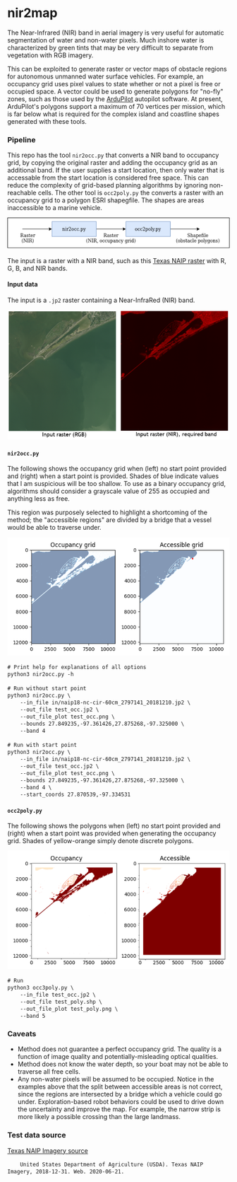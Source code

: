 # nir2map

The Near-Infrared (NIR) band in aerial imagery is very useful for automatic segmentation of water and non-water pixels. Much inshore water is characterized by green tints that may be very difficult to separate from vegetation with RGB imagery. 

This can be exploited to generate raster or vector maps of obstacle regions for autonomous unmanned water surface vehicles. For example, an occupancy grid uses pixel values to state whether or not a pixel is free or occupied space. A vector could be used to generate polygons for "no-fly" zones, such as those used by the [ArduPilot](https://ardupilot.org/rover/docs/common-polygon_fence.html) autopilot software. At present, ArduPilot's polygons support a maximum of 70 vertices per mission, which is far below what is required for the complex island
and coastline shapes generated with these tools. 

### Pipeline

This repo has the tool `nir2occ.py` that converts a NIR band to occupancy grid, by copying the original raster and adding the occupancy grid as an additional band. 
If the user supplies a start location, then only water that is accessable from the start location is considered free space. 
This can reduce the complexity of grid-based planning algorithms by ignoring non-reachable cells. 
The other tool is `occ2poly.py` the converts a raster with an occupancy grid to a polygon ESRI shapegfile.
The shapes are areas inaccessible to a marine vehicle.

![Overview](images/overview.png)

The input is a raster with a NIR band, such as this [Texas NAIP raster](https://data.tnris.org/collection/f1d66250-4021-47df-9fe9-9fca286b0f50) with R, G, B, and NIR bands. 

#### Input data

The input is a `.jp2` raster containing a Near-InfraRed (NIR) band. 

![Input Raster](images/inputRaster.png)

#### `nir2occ.py`

The following shows the occupancy grid when (left) no start point provided and (right) when a start point is provided.
Shades of blue indicate values that I am suspicious will be too shallow. 
To use as a binary occupancy grid, algorithms should consider a grayscale value of 255 as occupied and anything less as free. 

This region was purposely selected to highlight a shortcoming of the method; the "accessible regions" are divided by a bridge that a vessel would be able to traverse under. 

![nir2occ.py output](images/nir2occ_out.png)

    # Print help for explanations of all options
    python3 nir2occ.py -h

    # Run without start point
    python3 nir2occ.py \
        --in_file in/naip18-nc-cir-60cm_2797141_20181210.jp2 \
        --out_file test_occ.jp2 \
        --out_file_plot test_occ.png \
        --bounds 27.849235,-97.361426,27.875268,-97.325000 \
        --band 4

    # Run with start point
    python3 nir2occ.py \
        --in_file in/naip18-nc-cir-60cm_2797141_20181210.jp2 \
        --out_file test_occ.jp2 \
        --out_file_plot test_occ.png \
        --bounds 27.849235,-97.361426,27.875268,-97.325000 \
        --band 4 \
        --start_coords 27.870539,-97.334531

#### `occ2poly.py`

The following shows the polygons when (left) no start point provided and (right) when a start point was provided when generating the occupancy grid.
Shades of yellow-orange simply denote discrete polygons. 

![occ2poly.py output](images/occ2poly_out.png)

    # Run 
    python3 occ3poly.py \
        --in_file test_occ.jp2 \
        --out_file test_poly.shp \
        --out_file_plot test_poly.png \
        --band 5 

### Caveats

- Method does not guarantee a perfect occupancy grid. The quality is a function of image quality and potentially-misleading optical qualities.
- Method does not know the water depth, so your boat may not be able to traverse all free cells.
- Any non-water pixels will be assumed to be occupied. Notice in the examples above that the split between accessible areas is not correct, since the regions are intersected by a bridge which a vehicle could go under. Exploration-based robot behaviors could be used to drive down the uncertainty and improve the map. For example, the narrow strip is more likely a possible crossing than the large landmass.

### Test data source

[Texas NAIP Imagery source](https://data.tnris.org/collection/f1d66250-4021-47df-9fe9-9fca286b0f50)

        United States Department of Agriculture (USDA). Texas NAIP Imagery, 2018-12-31. Web. 2020-06-21.

